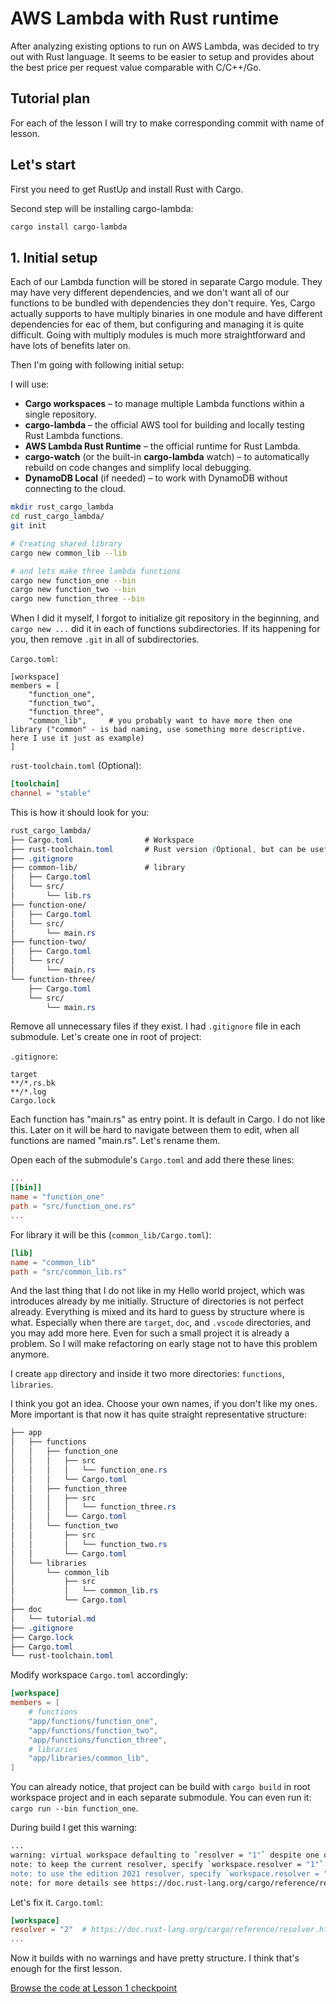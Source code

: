 # AWS Lambda with Rust runtime

After analyzing existing options to run on AWS Lambda, was decided to try out with Rust language. It seems to be easier to setup and provides about the best price per request value comparable with C/C++/Go.

## Tutorial plan

For each of the lesson I will try to make corresponding commit with name of lesson.

## Let's start

First you need to get RustUp and install Rust with Cargo.

Second step will be installing cargo-lambda:

```bash
cargo install cargo-lambda
```

## 1. Initial setup

Each of our Lambda function will be stored in separate Cargo module. They may have very different dependencies, and we don't want all of our functions to be bundled with dependencies they don't require. Yes, Cargo actually supports to have multiply binaries in one module and have different dependencies for eac of them, but configuring and managing it is quite difficult. Going with multiply modules is much more straightforward and have lots of benefits later on.

Then I'm going with following initial setup:

I will use:

- **Cargo workspaces** – to manage multiple Lambda functions within a single repository.
- **cargo-lambda** – the official AWS tool for building and locally testing Rust Lambda functions.
- **AWS Lambda Rust Runtime** – the official runtime for Rust Lambda.
- **cargo-watch** (or the built-in **cargo-lambda** watch) – to automatically rebuild on code changes and simplify local debugging.
- **DynamoDB Local** (if needed) – to work with DynamoDB without connecting to the cloud.

```bash
mkdir rust_cargo_lambda
cd rust_cargo_lambda/
git init

# Creating shared library
cargo new common_lib --lib

# and lets make three lambda functions
cargo new function_one --bin
cargo new function_two --bin
cargo new function_three --bin
```

When I did it myself, I forgot to initialize git repository in the beginning, and `cargo new ...` did it in each of functions subdirectories. If its happening for you, then remove `.git` in all of subdirectories.

`Cargo.toml`:

```tolm
[workspace]
members = [
    "function_one",
    "function_two",
    "function_three",
    "common_lib",     # you probably want to have more then one library ("common" - is bad naming, use something more descriptive. here I use it just as example)
]
```

`rust-toolchain.toml` (Optional):

```toml
[toolchain]
channel = "stable"
```

This is how it should look for you:

```css
rust_cargo_lambda/
├── Cargo.toml                # Workspace
├── rust-toolchain.toml       # Rust version (Optional, but can be useful)
├── .gitignore
├── common-lib/               # library
│   ├── Cargo.toml
│   └── src/
│       └── lib.rs
├── function-one/
│   ├── Cargo.toml
│   └── src/
│       └── main.rs
├── function-two/
│   ├── Cargo.toml
│   └── src/
│       └── main.rs
└── function-three/
    ├── Cargo.toml
    └── src/
        └── main.rs
```

Remove all unnecessary files if they exist. I had `.gitignore` file in each submodule. Let's create one in root of project:

`.gitignore`:

```gitignore
target
**/*.rs.bk
**/*.log
Cargo.lock
```

Each function has "main.rs" as entry point. It is default in Cargo. I do not like this. Later on it will be hard to navigate between them to edit, when all functions are named "main.rs". Let's rename them.

Open each of the submodule's `Cargo.toml` and add there these lines:

```toml
...
[[bin]]
name = "function_one"
path = "src/function_one.rs"
...
```

For library it will be this (`common_lib/Cargo.toml`):

```toml
[lib]
name = "common_lib"
path = "src/common_lib.rs"
```

And the last thing that I do not like in my Hello world project, which was introduces already by me initially. Structure of directories is not perfect already. Everything is mixed and its hard to guess by structure where is what. Especially when there are `target`, `doc`, and `.vscode` directories, and you may add more here. Even for such a small project it is already a problem. So I will make refactoring on early stage not to have this problem anymore.

I create `app` directory and inside it two more directories: `functions`, `libraries`.

I think you got an idea. Choose your own names, if you don't like my ones. More important is that now it has quite straight representative structure:

```css
├── app
│   ├── functions
│   │   ├── function_one
│   │   │   ├── src
│   │   │   │   └── function_one.rs
│   │   │   └── Cargo.toml
│   │   ├── function_three
│   │   │   ├── src
│   │   │   │   └── function_three.rs
│   │   │   └── Cargo.toml
│   │   └── function_two
│   │       ├── src
│   │       │   └── function_two.rs
│   │       └── Cargo.toml
│   └── libraries
│       └── common_lib
│           ├── src
│           │   └── common_lib.rs
│           └── Cargo.toml
├── doc
│   └── tutorial.md
├── .gitignore
├── Cargo.lock
├── Cargo.toml
└── rust-toolchain.toml
```

Modify workspace `Cargo.toml` accordingly:

```toml
[workspace]
members = [
    # functions
    "app/functions/function_one",
    "app/functions/function_two",
    "app/functions/function_three",
    # libraries
    "app/libraries/common_lib",
]
```

You can already notice, that project can be build with `cargo build` in root workspace project and in each separate submodule. You can even run it: `cargo run --bin function_one`.

During build I get this warning:

```bash
...
warning: virtual workspace defaulting to `resolver = "1"` despite one or more workspace members being on edition 2021 which implies `resolver = "2"`
note: to keep the current resolver, specify `workspace.resolver = "1"` in the workspace root's manifest
note: to use the edition 2021 resolver, specify `workspace.resolver = "2"` in the workspace root's manifest
note: for more details see https://doc.rust-lang.org/cargo/reference/resolver.html#resolver-versions
```

Let's fix it. `Cargo.toml`:

```toml
[workspace]
resolver = "2"  # https://doc.rust-lang.org/cargo/reference/resolver.html#resolver-versions
...
```

Now it builds with no warnings and have pretty structure. I think that's enough for the first lesson.

[Browse the code at Lesson 1 checkpoint](https://github.com/BootstrapLaboratory/aws_lambda_rust_runtime/tree/lesson-1)
